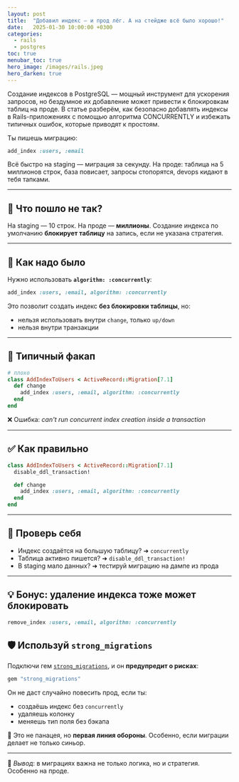 ```yaml
---
layout: post
title:  "Добавил индекс — и прод лёг. А на стейдже всё было хорошо!"
date:   2025-01-30 10:00:00 +0300
categories:
  - rails
  - postgres
toc: true
menubar_toc: true
hero_image: /images/rails.jpeg
hero_darken: true
---
```

Создание индексов в PostgreSQL — мощный инструмент для ускорения запросов, но бездумное их добавление может привести к блокировкам таблиц на проде. В статье разберём, как безопасно добавлять индексы в Rails-приложениях с помощью алгоритма CONCURRENTLY и избежать типичных ошибок, которые приводят к простоям.

Ты пишешь миграцию:

```ruby
add_index :users, :email
````

Всё быстро на staging — миграция за секунду.
На проде: таблица на 5 миллионов строк, база повисает, запросы стопорятся, devops кидают в тебя тапками.

---

## 🚨 Что пошло не так?

На staging — 10 строк.
На проде — **миллионы**.
Создание индекса по умолчанию **блокирует таблицу** на запись, если не указана стратегия.

---

## 🧠 Как надо было

Нужно использовать **`algorithm: :concurrently`**:

```ruby
add_index :users, :email, algorithm: :concurrently
```

Это позволит создать индекс **без блокировки таблицы**, но:

* нельзя использовать внутри `change`, только `up/down`
* нельзя внутри транзакции

---

## 🧯 Типичный факап

```ruby
# плохо
class AddIndexToUsers < ActiveRecord::Migration[7.1]
  def change
    add_index :users, :email, algorithm: :concurrently
  end
end
```

❌ Ошибка: *can't run concurrent index creation inside a transaction*

---

## ✅ Как правильно

```ruby
class AddIndexToUsers < ActiveRecord::Migration[7.1]
  disable_ddl_transaction!

  def change
    add_index :users, :email, algorithm: :concurrently
  end
end
```

---

## 🧪 Проверь себя

* Индекс создаётся на большую таблицу? ➜ `concurrently`
* Таблица активно пишется? ➜ `disable_ddl_transaction!`
* В staging мало данных? ➜ тестируй миграцию на дампе из прода

---

## 💡 Бонус: удаление индекса тоже может блокировать

```ruby
remove_index :users, :email, algorithm: :concurrently
```

## 🛡️ Используй `strong_migrations`

Подключи гем [`strong_migrations`](https://github.com/ankane/strong_migrations), и он **предупредит о рисках**:

```ruby
gem "strong_migrations"
```

Он не даст случайно повесить прод, если ты:

* создаёшь индекс без `concurrently`
* удаляешь колонку
* меняешь тип поля без бэкапа

📢 Это не панацея, но **первая линия обороны**. Особенно, если миграции делает не только синьор.

---

📌 *Вывод*: в миграциях важна не только логика, но и стратегия. Особенно на проде.
